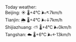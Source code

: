Today weather:  
Beijing: ☀️ 🌡️+4°C 🌬️↖7km/h  
Tianjin: 🌦 🌡️+4°C 🌬️↓7km/h  
Shijiazhuang: ⛅️  🌡️+4°C 🌬️0km/h  
Tangshan: ☁️ 🌡️+6°C 🌬️←13km/h  
